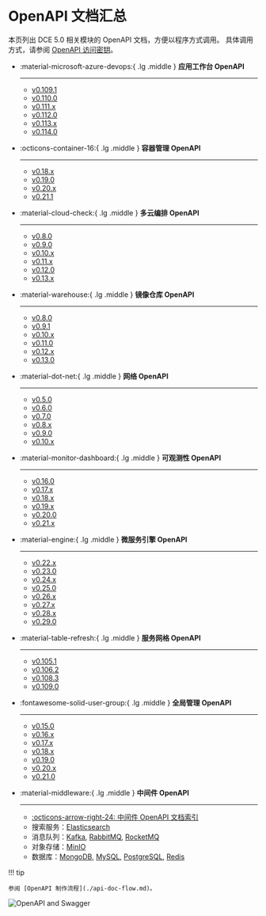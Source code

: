 # OpenAPI 文档汇总

本页列出 DCE 5.0 相关模块的 OpenAPI 文档，方便以程序方式调用。
具体调用方式，请参阅 [OpenAPI 访问密钥](https://docs.daocloud.io/ghippo/user-guide/personal-center/accesstoken/)。

<div class="grid cards" markdown>

-   :material-microsoft-azure-devops:{ .lg .middle } __应用工作台 OpenAPI__

    ---

    - [v0.109.1](./amamba/v0.109.1.md)
    - [v0.110.0](./amamba/v0.110.0.md)
    - [v0.111.x](./amamba/v0.111.0.md)
    - [v0.112.0](./amamba/v0.112.0.md)
    - [v0.113.x](./amamba/v0.113.0.md)
    - [v0.114.0](./amamba/v0.114.0.md)

-   :octicons-container-16:{ .lg .middle } __容器管理 OpenAPI__

    ---

    - [v0.18.x](./kpanda/v0.18.0.md)
    - [v0.19.0](./kpanda/v0.19.0.md)
    - [v0.20.x](./kpanda/v0.20.0.md)
    - [v0.21.1](./kpanda/v0.21.1.md)

-   :material-cloud-check:{ .lg .middle } __多云编排 OpenAPI__

    ---

    - [v0.8.0](./kairship/v0.8.0.md)
    - [v0.9.0](./kairship/v0.9.0.md)
    - [v0.10.x](./kairship/v0.10.0.md)
    - [v0.11.x](./kairship/v0.11.0.md)
    - [v0.12.0](./kairship/v0.12.0.md)
    - [v0.13.x](./kairship/v0.13.0.md)

-   :material-warehouse:{ .lg .middle } __镜像仓库 OpenAPI__

    ---

    - [v0.8.0](./kangaroo/v0.8.0.md)
    - [v0.9.1](./kangaroo/v0.9.1.md)
    - [v0.10.x](./kangaroo/v0.10.0.md)
    - [v0.11.0](./kangaroo/v0.11.0.md)
    - [v0.12.x](./kangaroo/v0.12.0.md)
    - [v0.13.0](./kangaroo/v0.13.0.md)

-   :material-dot-net:{ .lg .middle } __网络 OpenAPI__

    ---

    - [v0.5.0](./spidernet/v0.5.0.md)
    - [v0.6.0](./spidernet/v0.6.0.md)
    - [v0.7.0](./spidernet/v0.7.0.md)
    - [v0.8.x](./spidernet/v0.8.0.md)
    - [v0.9.0](./spidernet/v0.9.0.md)
    - [v0.10.x](./spidernet/v0.10.0.md)

-   :material-monitor-dashboard:{ .lg .middle } __可观测性 OpenAPI__

    ---

    - [v0.16.0](./insight/v0.16.0.md)
    - [v0.17.x](./insight/v0.17.0.md)
    - [v0.18.x](./insight/v0.18.0.md)
    - [v0.19.x](./insight/v0.19.0.md)
    - [v0.20.0](./insight/v0.20.0.md)
    - [v0.21.x](./insight/v0.21.0.md)

-   :material-engine:{ .lg .middle } __微服务引擎 OpenAPI__

    ---

    - [v0.22.x](./skoala/v0.22.1.md)
    - [v0.23.0](./skoala/v0.23.0.md)
    - [v0.24.x](./skoala/v0.24.0.md)
    - [v0.25.0](./skoala/v0.25.0.md)
    - [v0.26.x](./skoala/v0.26.0.md)
    - [v0.27.x](./skoala/v0.27.0.md)
    - [v0.28.x](./skoala/v0.28.0.md)
    - [v0.29.0](./skoala/v0.29.0.md)

-   :material-table-refresh:{ .lg .middle } __服务网格 OpenAPI__

    ---

    - [v0.105.1](./mspider/v0.105.1.md)
    - [v0.106.2](./mspider/v0.106.2.md)
    - [v0.108.3](./mspider/v0.108.3.md)
    - [v0.109.0](./mspider/v0.109.0.md)

-   :fontawesome-solid-user-group:{ .lg .middle } __全局管理 OpenAPI__

    ---

    - [v0.15.0](./ghippo/v0.15.0.md)
    - [v0.16.x](./ghippo/v0.16.0.md)
    - [v0.17.x](./ghippo/v0.17.0.md)
    - [v0.18.x](./ghippo/v0.18.0.md)
    - [v0.19.0](./ghippo/v0.19.0.md)
    - [v0.20.x](./ghippo/v0.20.0.md)
    - [v0.21.0](./ghippo/v0.21.0.md)

-   :material-middleware:{ .lg .middle } __中间件 OpenAPI__

    ---

    - [:octicons-arrow-right-24: 中间件 OpenAPI 文档索引](./midware.md)
    - 搜索服务：[Elasticsearch](./mcamel/elasticsearch/elasticsearch-v0.7.0.md)
    - 消息队列：[Kafka](./mcamel/kafka/kafka-v0.5.0.md),
      [RabbitMQ](./mcamel/rabbitmq/rabbitmq-v0.10.0.md),
      [RocketMQ](./mcamel/rocketmq/rocketmq-v0.1.1.md)
    - 对象存储：[MinIO](./mcamel/minio/minio-v0.5.0.md)
    - 数据库：[MongoDB](./mcamel/mongodb/mongodb-v0.1.0.md),
      [MySQL](./mcamel/mysql/mysql-v0.10.0.md),
      [PostgreSQL](./mcamel/postgresql/postgresql-v0.1.0.md),
      [Redis](./mcamel/redis/redis-v0.7.0.md)

</div>

!!! tip

    参阅 [OpenAPI 制作流程](./api-doc-flow.md)。

![OpenAPI and Swagger](https://docs.daocloud.io/daocloud-docs-images/docs/openapi/images/index.png)
